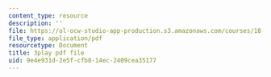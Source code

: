 ```yaml
---
content_type: resource
description: ''
file: https://ol-ocw-studio-app-production.s3.amazonaws.com/courses/18-06sc-linear-algebra-fall-2011/9e4e931d2e5fcfb814ec2409cea35177_JibVXBElKL0.pdf
file_type: application/pdf
resourcetype: Document
title: 3play pdf file
uid: 9e4e931d-2e5f-cfb8-14ec-2409cea35177
---
```

